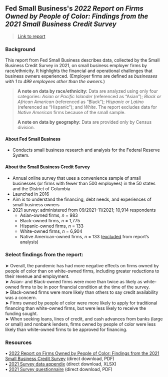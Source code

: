 <br>

## Fed Small Business's *2022 Report on Firms Owned by People of Color: Findings from the 2021 Small Business Credit Survey*

> [Link to report](https://www.fedsmallbusiness.org/-/media/project/smallbizcredittenant/fedsmallbusinesssite/fedsmallbusiness/files/2022/2022-sbcs-firms-owned-by-people-of-color.pdf?sc_lang=en&hash=EE100DBAAEE6392EA3B41189F1C4CCDB)  

### Background

This report from Fed Small Business describes data, collected by the Small Business Credit Survey in 2021, on small business employer firms by race/ethnicity. It highlights the financial and operational challenges that business owners experienced. (Employer firms are defined as *businesses with 1 to 499 employees other than the owners*.)

> **A note on data by race/ethnicity:** Data are analyzed using only four categories: *Asian or Pacific Islander* (referenced as “Asian”); *Black or African American* (referenced as “Black”); *Hispanic or Latino* (referenced as “Hispanic”); and *White*. The report excludes data for *Native American* firms because of the small sample.
>   
> **A note on data by geography:** Data are provided only by Census division.   

#### About Fed Small Business   

- Conducts small business research and analysis for the Federal Reserve System.       

#### About the Small Business Credit Survey   

-	Annual online survey that uses a convenience sample of small businesses (or firms with fewer than 500 employees) in the 50 states and the District of Columbia    
-	Launched in 2016    
-	Aim is to understand the financing, debt needs, and experiences of small business owners    
- 2021 survey: administered from 09/2021–11/2021; 10,914 respondents  
  - Asian-owned firms, *n* = 983
  - Black-owned firms, *n* = 1,775
  - Hispanic-owned firms, *n* = 133 
  - White-owned firms, *n* = 6,904
  - Native American-owned firms, *n* = 133 (<ins>excluded</ins> from report’s analysis)


### Select findings from the report:

&#10148; Overall, the pandemic has had more negative effects on firms owned by people of color than on white-owned firms, including greater reductions to their revenue and employment.     
&#10148; Asian- and Black-owned firms were more than twice as likely as white-owned firms to be in poor financial condition at the time of the survey.    
&#10148; Black-owned firms were more likely than others to say credit availability was a concern.   
&#10148; Firms owned by people of color were more likely to apply for traditional financing than white-owned firms, but were less likely to receive the funding sought.   
&#10148; When seeking loans, lines of credit, and cash advances from banks (large or small) and nonbank lenders, firms owned by people of color were less likely than white-owned firms to be approved for financing.   

### Resources

•	[2022 Report on Firms Owned by People of Color: Findings from the 2021 Small Business Credit Survey](https://www.fedsmallbusiness.org/-/media/project/smallbizcredittenant/fedsmallbusinesssite/fedsmallbusiness/files/2022/2022-sbcs-firms-owned-by-people-of-color.pdf?sc_lang=en&hash=EE100DBAAEE6392EA3B41189F1C4CCDB) (direct download, PDF)   
•	[2021 Survey data appendix](https://www.fedsmallbusiness.org/-/media/project/smallbizcredittenant/fedsmallbusinesssite/fedsmallbusiness/files/2022/report-on-firms-owned-by-people-of-color-2022.xls?sc_lang=en&hash=08955907C81808388FC14EA572DE94E0) (direct download, XLSX)    
•	[2021 Survey questionnaire](https://www.fedsmallbusiness.org/-/media/project/smallbizcredittenant/fedsmallbusinesssite/fedsmallbusiness/files/2021/2021-sbcs-questionnaire.pdf) (direct download, PDF)    
